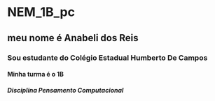 # NEM_1B_pc
## meu nome é Anabeli dos Reis
### Sou estudante do Colégio Estadual Humberto De Campos
#### Minha turma é o 1B
##### Disciplina Pensamento Computacional
